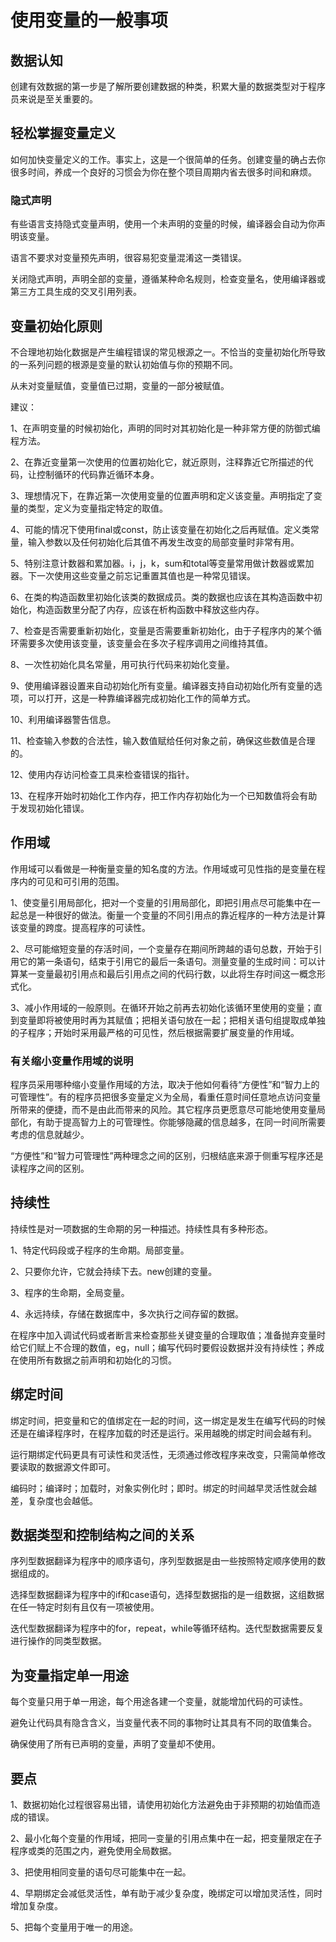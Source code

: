 # 使用变量的一般事项

## 数据认知

创建有效数据的第一步是了解所要创建数据的种类，积累大量的数据类型对于程序员来说是至关重要的。

## 轻松掌握变量定义

如何加快变量定义的工作。事实上，这是一个很简单的任务。创建变量的确占去你很多时间，养成一个良好的习惯会为你在整个项目周期内省去很多时间和麻烦。

### 隐式声明

有些语言支持隐式变量声明，使用一个未声明的变量的时候，编译器会自动为你声明该变量。

语言不要求对变量预先声明，很容易犯变量混淆这一类错误。

关闭隐式声明，声明全部的变量，遵循某种命名规则，检查变量名，使用编译器或第三方工具生成的交叉引用列表。

## 变量初始化原则

不合理地初始化数据是产生编程错误的常见根源之一。不恰当的变量初始化所导致的一系列问题的根源是变量的默认初始值与你的预期不同。

从未对变量赋值，变量值已过期，变量的一部分被赋值。

建议：

1、在声明变量的时候初始化，声明的同时对其初始化是一种非常方便的防御式编程方法。

2、在靠近变量第一次使用的位置初始化它，就近原则，注释靠近它所描述的代码，让控制循环的代码靠近循环本身。

3、理想情况下，在靠近第一次使用变量的位置声明和定义该变量。声明指定了变量的类型，定义为变量指定特定的取值。

4、可能的情况下使用final或const，防止该变量在初始化之后再赋值。定义类常量，输入参数以及任何初始化后其值不再发生改变的局部变量时非常有用。

5、特别注意计数器和累加器。i，j，k，sum和total等变量常用做计数器或累加器。下一次使用这些变量之前忘记重置其值也是一种常见错误。

6、在类的构造函数里初始化该类的数据成员。类的数据也应该在其构造函数中初始化，构造函数里分配了内存，应该在析构函数中释放这些内存。

7、检查是否需要重新初始化，变量是否需要重新初始化，由于子程序内的某个循环需要多次使用该变量，该变量会在多次子程序调用之间维持其值。

8、一次性初始化具名常量，用可执行代码来初始化变量。

9、使用编译器设置来自动初始化所有变量。编译器支持自动初始化所有变量的选项，可以打开，这是一种靠编译器完成初始化工作的简单方式。

10、利用编译器警告信息。

11、检查输入参数的合法性，输入数值赋给任何对象之前，确保这些数值是合理的。

12、使用内存访问检查工具来检查错误的指针。

13、在程序开始时初始化工作内存，把工作内存初始化为一个已知数值将会有助于发现初始化错误。

## 作用域

作用域可以看做是一种衡量变量的知名度的方法。作用域或可见性指的是变量在程序内的可见和可引用的范围。

1、使变量引用局部化，把对一个变量的引用局部化，即把引用点尽可能集中在一起总是一种很好的做法。衡量一个变量的不同引用点的靠近程序的一种方法是计算该变量的跨度。提高程序的可读性。

2、尽可能缩短变量的存活时间，一个变量存在期间所跨越的语句总数，开始于引用它的第一条语句，结束于引用它的最后一条语句。测量变量的生成时间：可以计算某一变量最初引用点和最后引用点之间的代码行数，以此将生存时间这一概念形式化。

3、减小作用域的一般原则。在循环开始之前再去初始化该循环里使用的变量；直到变量即将被使用时再为其赋值；把相关语句放在一起；把相关语句组提取成单独的子程序；开始时采用最严格的可见性，然后根据需要扩展变量的作用域。

### 有关缩小变量作用域的说明

程序员采用哪种缩小变量作用域的方法，取决于他如何看待“方便性”和“智力上的可管理性”。有的程序员把很多变量定义为全局，看重任意时间任意地点访问变量所带来的便捷，而不是由此而带来的风险。其它程序员更愿意尽可能地使用变量局部化，有助于提高智力上的可管理性。你能够隐藏的信息越多，在同一时间所需要考虑的信息就越少。

“方便性”和“智力可管理性”两种理念之间的区别，归根结底来源于侧重写程序还是读程序之间的区别。

## 持续性

持续性是对一项数据的生命期的另一种描述。持续性具有多种形态。

1、特定代码段或子程序的生命期。局部变量。

2、只要你允许，它就会持续下去。new创建的变量。

3、程序的生命期，全局变量。

4、永远持续，存储在数据库中，多次执行之间存留的数据。

在程序中加入调试代码或者断言来检查那些关键变量的合理取值；准备抛弃变量时给它们赋上不合理的数值，eg，null；编写代码时要假设数据并没有持续性；养成在使用所有数据之前声明和初始化的习惯。

## 绑定时间

绑定时间，把变量和它的值绑定在一起的时间，这一绑定是发生在编写代码的时候还是在编译程序时，在程序加载的时还是运行。采用越晚的绑定时间会越有利。

运行期绑定代码更具有可读性和灵活性，无须通过修改程序来改变，只需简单修改要读取的数据源文件即可。

编码时；编译时；加载时，对象实例化时；即时。绑定的时间越早灵活性就会越差，复杂度也会越低。

## 数据类型和控制结构之间的关系

序列型数据翻译为程序中的顺序语句，序列型数据是由一些按照特定顺序使用的数据组成的。

选择型数据翻译为程序中的if和case语句，选择型数据指的是一组数据，这组数据在任一特定时刻有且仅有一项被使用。

迭代型数据翻译为程序中的for，repeat，while等循环结构。迭代型数据需要反复进行操作的同类型数据。

## 为变量指定单一用途

每个变量只用于单一用途，每个用途各建一个变量，就能增加代码的可读性。

避免让代码具有隐含含义，当变量代表不同的事物时让其具有不同的取值集合。

确保使用了所有已声明的变量，声明了变量却不使用。

## 要点

1、数据初始化过程很容易出错，请使用初始化方法避免由于非预期的初始值而造成的错误。

2、最小化每个变量的作用域，把同一变量的引用点集中在一起，把变量限定在子程序或类的范围之内，避免使用全局数据。

3、把使用相同变量的语句尽可能集中在一起。

4、早期绑定会减低灵活性，单有助于减少复杂度，晚绑定可以增加灵活性，同时增加复杂度。

5、把每个变量用于唯一的用途。


